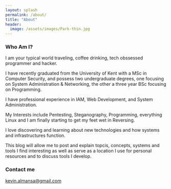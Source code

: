 ```yaml
---
layout: splash
permalink: /about/
title: "About"
header:
  image: /assets/images/Park-thin.jpg
---
```


### Who Am I?

I am your typical world traveling, coffee drinking, tech obssessed programmer
and hacker.

I have recently graduated from the University of Kent with a MSc in Computer
Security, and possess two undergraduate degrees, one focusing on System
Administration & Networking, the other a three year BSc focusing on Programming.

I have professional experience in IAM, Web Development, and System
Administration.

My Interests include Pentesting, Steganography, Programming, everything Linux
and I am finally starting to get my feet wet in Reversing.

I love discovering and learning about new technologies and how systems and
infrastructures function.

This blog will allow me to post and explain topcis, concepts, systems and tools
I find interesting as well as serve as a location I use for personal resources
and to discuss tools I develop.

### Contact me

[kevin.almansa@gmail.com](mailto:kevin.almansa@gmail.com)
